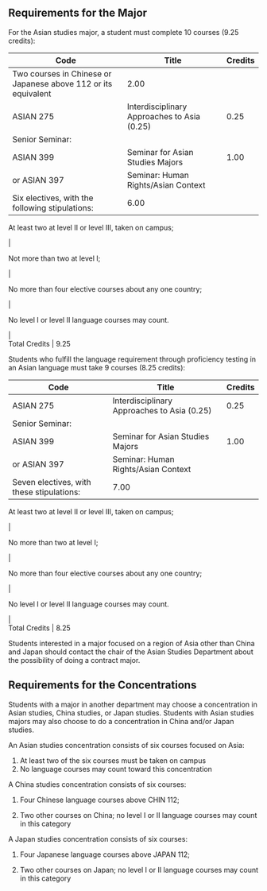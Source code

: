 ##  Requirements for the Major

For the Asian studies major, a student must complete 10 courses (9.25
credits):

Code  |  Title  |  Credits  
---|---|---  
Two courses in Chinese or Japanese above 112 or its equivalent  |  2.00  
ASIAN 275  |  Interdisciplinary Approaches to Asia (0.25)  |  0.25  
Senior Seminar:  |  
ASIAN 399  |  Seminar for Asian Studies Majors  |  1.00  
or ASIAN 397  |  Seminar: Human Rights/Asian Context  
Six electives, with the following stipulations:  |  6.00  
  
At least two at level II or level III, taken on campus;

|  
  
Not more than two at level I;

|  
  
No more than four elective courses about any one country;

|  
  
No level I or level II language courses may count.

|  
Total Credits  |  9.25  
  
Students who fulfill the language requirement through proficiency testing in
an Asian language must take 9 courses (8.25 credits):

Code  |  Title  |  Credits  
---|---|---  
ASIAN 275  |  Interdisciplinary Approaches to Asia (0.25)  |  0.25  
Senior Seminar:  |  
ASIAN 399  |  Seminar for Asian Studies Majors  |  1.00  
or ASIAN 397  |  Seminar: Human Rights/Asian Context  
Seven electives, with these stipulations:  |  7.00  
  
At least two at level II or level III, taken on campus;

|  
  
No more than two at level I;

|  
  
No more than four elective courses about any one country;

|  
  
No level I or level II language courses may count.

|  
Total Credits  |  8.25  
  
Students interested in a major focused on a region of Asia other than China
and Japan should contact the chair of the Asian Studies Department about the
possibility of doing a contract major.

##  Requirements for the Concentrations

Students with a major in another department may choose a concentration in
Asian studies, China studies, or Japan studies. Students with Asian studies
majors may also choose to do a concentration in China and/or Japan studies.

An Asian studies concentration consists of six courses focused on Asia:

  1. At least two of the six courses must be taken on campus 
  2. No language courses may count toward this concentration 

A China studies concentration consists of six courses:

  1. Four Chinese language courses above CHIN 112; 

  2. Two other courses on China; no level I or II language courses may count in this category 

A Japan studies concentration consists of six courses:

  1. Four Japanese language courses above JAPAN 112; 

  2. Two other courses on Japan; no level I or II language courses may count in this category 


